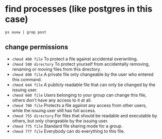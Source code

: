 # find processes (like postgres in this case)

`ps auxw | grep post`


## change permissions
* `chmod 400 file`	To protect a file against accidental overwriting.
* `chmod 500 directory`	To protect yourself from accidentally removing, renaming or moving files from this directory.
* `chmod 600 file`	A private file only changeable by the user who entered this command.
* `chmod 644 file`	A publicly readable file that can only be changed by the issuing user.
* `chmod 660 file`	Users belonging to your group can change this file, others don't have any access to it at all.
* `chmod 700 file`	Protects a file against any access from other users, while the issuing user still has full access.
* `chmod 755 directory`	For files that should be readable and executable by others, but only changeable by the issuing user.
* `chmod 775 file`	Standard file sharing mode for a group.
* `chmod 777 file`	Everybody can do everything to this file.
